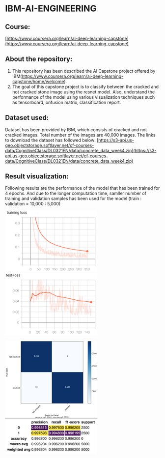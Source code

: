 # IBM-AI-ENGINEERING

## Course:
[https://www.coursera.org/learn/ai-deep-learning-capstone](https://www.coursera.org/learn/ai-deep-learning-capstone)


## About the repository:
1. This repository has been described the AI Capstone project offered by IBM(https://www.coursera.org/learn/ai-deep-learning-capstone/home/welcome).
2. The goal of this capstone project is to classify between the cracked and not cracked stone image using the resnet model. Also, understand the performance of the model using various visualization techniques such as tensorboard, onfusion matrix, classification report.


## Dataset used:
Dataset has been provided by IBM, which consists of cracked and not cracked images. Total number of the images are 40,000 images.
The links to download the dataset has followed below:
[https://s3-api.us-geo.objectstorage.softlayer.net/cf-courses-data/CognitiveClass/DL0321EN/data/concrete_data_week4.zip](https://s3-api.us-geo.objectstorage.softlayer.net/cf-courses-data/CognitiveClass/DL0321EN/data/concrete_data_week4.zip)


## Result visualization:

Following results are the performance of the model that has been trained for 4 epochs. And due to the longer computation time, samller number of training and validation samples has been used for the model (train : validation = 10,000 : 5,000)


<img src="https://github.com/YUNSUCHO/IBM-AI-ENGINEERING/blob/main/AI-ENGINEERING-CAPSTONE-PROJECT/READ/Screen%20Shot%202020-11-03%20at%2010.08.52%20PM.png" width="300px"/><img src="https://github.com/YUNSUCHO/IBM-AI-ENGINEERING/blob/main/AI-ENGINEERING-CAPSTONE-PROJECT/READ/Screen%20Shot%202020-11-03%20at%2010.09.13%20PM.png" width="300px"/>


<img src="https://github.com/YUNSUCHO/IBM-AI-ENGINEERING/blob/main/AI-ENGINEERING-CAPSTONE-PROJECT/READ/Untitled.png" width="300px"/><img src="https://github.com/YUNSUCHO/IBM-AI-ENGINEERING/blob/main/AI-ENGINEERING-CAPSTONE-PROJECT/READ/Screen%20Shot%202020-11-03%20at%2010.10.58%20PM.png" width="300px"/>
